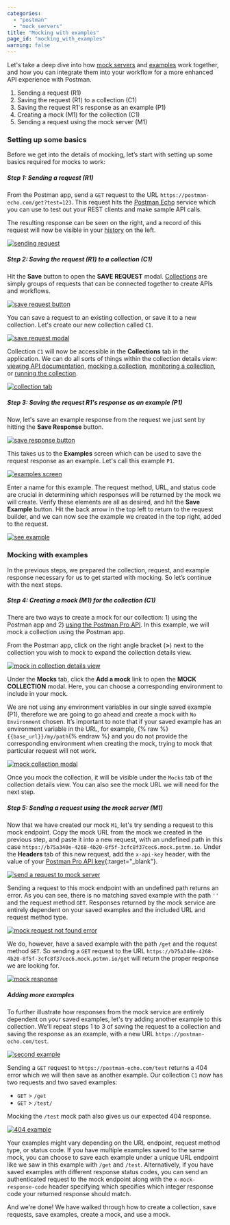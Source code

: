 ```yaml
---
categories:
  - "postman"
  - "mock_servers"
title: "Mocking with examples"
page_id: "mocking_with_examples"
warning: false
---
```


Let's take a deep dive into how [mock servers](/docs/postman/mock_servers/setting_up_mock) and [examples](/docs/postman/collections/examples) work together, and how you can integrate them into your workflow for a more enhanced API experience with Postman.

1. Sending a request (R1)
2. Saving the request (R1) to a collection (C1)
3. Saving the request R1's response as an example (P1)
4. Creating a mock (M1) for the collection (C1)
5. Sending a request using the mock server (M1)

### Setting up some basics

Before we get into the details of mocking, let’s start with setting up some basics required for mocks to work:

##### **Step 1: Sending a request (R1)**
  
  From the Postman app, send a `GET` request to the URL `https://postman-echo.com/get?test=123`. This request hits the [Postman Echo](https://docs.postman-echo.com/#078883ea-ac9e-842e-8f41-784b59a33722) service which you can use to test out your REST clients and make sample API calls.
  
  The resulting response can be seen on the right, and a record of this request will now be visible in your [history](/docs/postman/sending_api_requests/responses) on the left.
  
  [![sending request](https://s3.amazonaws.com/postman-static-getpostman-com/postman-docs/anuhyaMock1.png)](https://s3.amazonaws.com/postman-static-getpostman-com/postman-docs/anuhyaMock1.png)

##### **Step 2: Saving the request (R1) to a collection (C1)**
  
  Hit the **Save** button to open the **SAVE REQUEST** modal. [Collections](/docs/postman/collections/creating_collections) are simply groups of requests that can be connected together to create APIs and workflows.
  
  [![save request button](https://s3.amazonaws.com/postman-static-getpostman-com/postman-docs/anuhyaMock2.png)](https://s3.amazonaws.com/postman-static-getpostman-com/postman-docs/anuhyaMock2.png)
  
  You can save a request to an existing collection, or save it to a new collection.  Let's create our new collection called `C1`. 
  
  [![save request modal](https://s3.amazonaws.com/postman-static-getpostman-com/postman-docs/anuhyaMock3.png)](https://s3.amazonaws.com/postman-static-getpostman-com/postman-docs/anuhyaMock3.png)
  
  Collection `C1` will now be accessible in the **Collections** tab in the application. We can do all sorts of things within the collection details view: [viewing API documentation](/docs/postman/api_documentation/viewing_documentation), [mocking a collection](/docs/postman/mock_servers/setting_up_mock), [monitoring a collection](/docs/postman/monitors/setting_up_monitor), or [running the collection](/docs/postman/collection_runs/starting_a_collection_run).

  [![collection tab](https://s3.amazonaws.com/postman-static-getpostman-com/postman-docs/anuhyaMock4.png)](https://s3.amazonaws.com/postman-static-getpostman-com/postman-docs/anuhyaMock4.png)
  
##### **Step 3: Saving the request R1's response as an example (P1)**

  Now, let's save an example response from the request we just sent by hitting the **Save Response** button.
  
  [![save response button](https://s3.amazonaws.com/postman-static-getpostman-com/postman-docs/anuhyaMock5.png)](https://s3.amazonaws.com/postman-static-getpostman-com/postman-docs/anuhyaMock5.png)
  
  This takes us to the **Examples** screen which can be used to save the request response as an example. Let's call this example `P1`.
  
  [![examples screen](https://s3.amazonaws.com/postman-static-getpostman-com/postman-docs/anuhyaMock6.png)](https://s3.amazonaws.com/postman-static-getpostman-com/postman-docs/anuhyaMock6.png)
  
  Enter a name for this example.  The request method, URL, and status code are crucial in determining which responses will be returned by the mock we will create. Verify these elements are all as desired, and hit the **Save Example** button. Hit the back arrow in the top left to return to the request builder, and we can now see the example we created in the top right, added to the request.

  [![see example](https://s3.amazonaws.com/postman-static-getpostman-com/postman-docs/anuhyaMock7.png)](https://s3.amazonaws.com/postman-static-getpostman-com/postman-docs/anuhyaMock7.png)

### Mocking with examples

In the previous steps, we prepared the collection, request, and example response necessary for us to get started with mocking. So let’s continue with the next steps.
  
##### **Step 4: Creating a mock (M1) for the collection (C1)**

  There are two ways to create a mock for our collection: 1) using the Postman app and 2) [using the Postman Pro API](/docs/postman/mock_servers/mock_with_api). In this example, we will mock a collection using the Postman app.
  
  From the Postman app, click on the right angle bracket (**>**) next to the collection you wish to mock to expand the collection details view. 
  
  [![mock in collection details view](https://s3.amazonaws.com/postman-static-getpostman-com/postman-docs/anuhyaMock10.png)](https://s3.amazonaws.com/postman-static-getpostman-com/postman-docs/anuhyaMock10.png)
  
  Under the **Mocks** tab, click the **Add a mock** link to open the **MOCK COLLECTION** modal. Here, you can choose a corresponding environment to include in your mock. 
  
  We are not using any environment variables in our single saved example (P1), therefore we are going to go ahead and create a mock with `No Environment` chosen. It’s important to note that if your saved example has an environment variable in the URL, for example, {% raw %}`{{base_url}}/my/path`{% endraw %} and you do not provide the corresponding environment when creating the mock, trying to mock that particular request will not work. 
  
  [![mock collection modal](https://s3.amazonaws.com/postman-static-getpostman-com/postman-docs/anuhyaMock9.png)](https://s3.amazonaws.com/postman-static-getpostman-com/postman-docs/anuhyaMock9.png)
  
  Once you mock the collection, it will be visible under the `Mocks` tab of the collection details view. You can also see the mock URL we will need for the next step.
  
##### **Step 5: Sending a request using the mock server (M1)**

  Now that we have created our mock `M1`, let's try sending a request to this mock endpoint. Copy the mock URL from the mock we created in the previous step, and paste it into a new request, with an undefined path in this case `https://b75a340e-4268-4b20-8f5f-3cfc8f37cec6.mock.pstmn.io`. Under the **Headers** tab of this new request, add the `x-api-key` header, with the value of your [Postman Pro API key](https://app.getpostman.com/dashboard/integrations/pm_pro_api/list){:target="_blank"}.
  
  [![send a request to mock server](https://s3.amazonaws.com/postman-static-getpostman-com/postman-docs/anuhyaMock8.png)](https://s3.amazonaws.com/postman-static-getpostman-com/postman-docs/anuhyaMock8.png)
  
  Sending a request to this mock endpoint with an undefined path returns an error. As you can see, there is no matching saved example with the path `''` and the request method `GET`. Responses returned by the mock service are entirely dependent on your saved examples and the included URL and request method type. 
  
  [![mock request not found error](https://s3.amazonaws.com/postman-static-getpostman-com/postman-docs/anuhyaMock11.png)](https://s3.amazonaws.com/postman-static-getpostman-com/postman-docs/anuhyaMock11.png)
  
  We do, however, have a saved example with the path `/get` and the request method `GET`. So sending a `GET` request to the URL `https://b75a340e-4268-4b20-8f5f-3cfc8f37cec6.mock.pstmn.io/get` will return the proper response we are looking for.

  [![mock response](https://s3.amazonaws.com/postman-static-getpostman-com/postman-docs/anuhyaMock12.png)](https://s3.amazonaws.com/postman-static-getpostman-com/postman-docs/anuhyaMock12.png)

##### **Adding more examples**
  
  To further illustrate how responses from the mock service are entirely dependent on your saved examples, let's try adding another example to this collection. We'll repeat steps 1 to 3 of saving the request to a collection and saving the response as an example, with a new URL `https://postman-echo.com/test`.
  
  [![second example](https://s3.amazonaws.com/postman-static-getpostman-com/postman-docs/anuhyaMock13.png)](https://s3.amazonaws.com/postman-static-getpostman-com/postman-docs/anuhyaMock13.png)

  Sending a `GET` request to `https://postman-echo.com/test` returns a 404 error which we will then save as another example. Our collection `C1` now has two requests and two saved examples:
  
  * `GET` > `/get`
  * `GET` > `/test/`
  
  Mocking the `/test` mock path also gives us our expected 404 response.
  
  [![404 example](https://s3.amazonaws.com/postman-static-getpostman-com/postman-docs/anuhyaMock14.png)](https://s3.amazonaws.com/postman-static-getpostman-com/postman-docs/anuhyaMock14.png)

  Your examples might vary depending on the URL endpoint, request method type, or status code. If you have multiple examples saved to the same mock, you can choose to save each example under a unique URL endpoint like we saw in this example with `/get` and `/test`. Alternatively, if you have saved examples with different response status codes, you can send an authenticated request to the mock endpoint along with the `x-mock-response-code` header specifying which specifies which integer response code your returned response should match.

And we're done! We have walked through how to create a collection, save requests, save examples, create a mock, and use a mock.